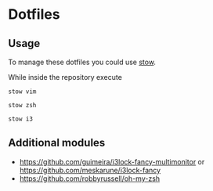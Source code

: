 # Dotfiles

## Usage
To manage these dotfiles you could use [stow](https://www.gnu.org/software/stow/).

While inside the repository execute

`stow vim`

`stow zsh`

`stow i3`

## Additional modules

* https://github.com/guimeira/i3lock-fancy-multimonitor or https://github.com/meskarune/i3lock-fancy
* https://github.com/robbyrussell/oh-my-zsh
